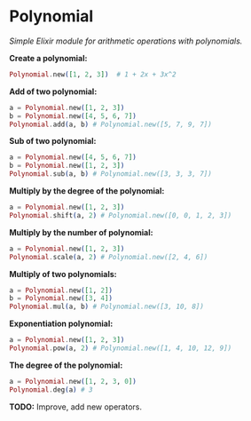 # Polynomial

 *Simple Elixir module for arithmetic operations with polynomials.*

**Create a polynomial:**
```Elixir
Polynomial.new([1, 2, 3])  # 1 + 2x + 3x^2
```
**Add of two polynomial:**
```Elixir
a = Polynomial.new([1, 2, 3])
b = Polynomial.new([4, 5, 6, 7]) 
Polynomial.add(a, b) # Polynomial.new([5, 7, 9, 7])
```
**Sub of two polynomial:**
```Elixir
a = Polynomial.new([4, 5, 6, 7])
b = Polynomial.new([1, 2, 3])
Polynomial.sub(a, b) # Polynomial.new([3, 3, 3, 7])
```

**Multiply by the degree of the polynomial:**
```Elixir
a = Polynomial.new([1, 2, 3])
Polynomial.shift(a, 2) # Polynomial.new([0, 0, 1, 2, 3])
```
**Multiply by the number of polynomial:**
```Elixir
a = Polynomial.new([1, 2, 3])
Polynomial.scale(a, 2) # Polynomial.new([2, 4, 6])
```
**Multiply of two polynomials:**
```Elixir
a = Polynomial.new([1, 2])
b = Polynomial.new([3, 4])
Polynomial.mul(a, b) # Polynomial.new([3, 10, 8])
```

**Exponentiation polynomial:**
```Elixir
a = Polynomial.new([1, 2, 3])
Polynomial.pow(a, 2) # Polynomial.new([1, 4, 10, 12, 9])
```
**The degree of the polynomial:**
```Elixir
a = Polynomial.new([1, 2, 3, 0])
Polynomial.deg(a) # 3
```
**TODO:** Improve, add new operators.

